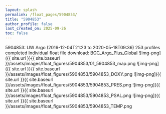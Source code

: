 ```yaml
---
layout: splash
permalink: /float_pages/5904853/
title: "5904853"
author_profile: false
last_created_on: 2025-09-26
toc: false
---
```

 
5904853: UW Argo (2016-12-04T21:23 to 2020-05-18T09:36)
253 profiles completed
Individual float file download: [BGC_Argo_Plus_Global](https://ftp.soest.hawaii.edu/bgc_argo_plus/Individual_Floats/outliers_removed/5904853_Sprof_processed.nc)
![img-png]({{ site.url }}{{ site.baseurl }}/assets/images/float_figures/5904853/01_5904853_map.png
![img-png]({{ site.url }}{{ site.baseurl }}/assets/images/float_figures/5904853/5904853_DOXY.png
![img-png]({{ site.url }}{{ site.baseurl }}/assets/images/float_figures/5904853/5904853_PRES.png
![img-png]({{ site.url }}{{ site.baseurl }}/assets/images/float_figures/5904853/5904853_PSAL.png
![img-png]({{ site.url }}{{ site.baseurl }}/assets/images/float_figures/5904853/5904853_TEMP.png

